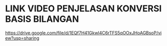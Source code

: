 # LINK VIDEO PENJELASAN KONVERSI BASIS BILANGAN
https://drive.google.com/file/d/1EQf7H41Gkwl4C6rTFS5qOOxJHoAGBsoP/view?usp=sharing
